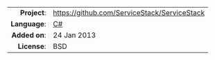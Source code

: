 |               |                                              |
|--------------:|:---------------------------------------------|
| **Project**:  | https://github.com/ServiceStack/ServiceStack |
| **Language**: | [C#](https://github.com/languages/C%23)      |
| **Added on**: | 24 Jan 2013                                  |
| **License**:  | BSD                                          |
